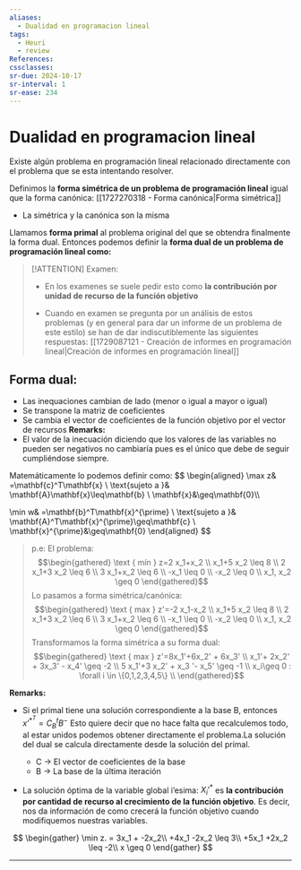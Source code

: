 ```yaml
---
aliases:
  - Dualidad en programacion lineal
tags:
  - Heuri
  - review
References: 
cssclasses:
sr-due: 2024-10-17
sr-interval: 1
sr-ease: 234
---
```

# Dualidad en programacion lineal
Existe algún problema en programación lineal relacionado directamente con el problema que se esta intentando resolver. 

Definimos la **forma simétrica de un problema de programación lineal** igual que la forma canónica: [[1727270318 - Forma canónica|Forma simétrica]] 
+ La simétrica y la canónica son la misma

Llamamos **forma primal** al problema original del que se obtendra finalmente la forma dual. 
Entonces podemos definir la **forma dual de un problema de programación lineal como:**


> [!ATTENTION] Examen: 
> + En los examenes se suele pedir esto como **la contribución por unidad de recurso de la función objetivo**
>   
> + Cuando en examen se pregunta por un análisis de estos problemas (y en general para dar un informe de un problema de este estilo) se han de dar indiscutiblemente las siguientes respuestas: [[1729087121 - Creación de informes en programación lineal|Creación de informes en programación lineal]]
>   

## Forma dual:
+ Las inequaciones cambian de lado (menor o igual a mayor o igual)
+ Se transpone la matriz de coeficientes
+ Se cambia el vector de coeficientes de la función objetivo por el vector de recursos
**Remarks:**
 + El valor de la inecuación diciendo que los valores de las variables no pueden ser negativos no cambiaría pues es el único que debe de seguir cumpliéndose siempre.

Matemáticamente lo podemos definir como:
$$
\begin{aligned}
\max z& =\mathbf{c}^T\mathbf{x} \\
\text{sujeto a }& \mathbf{A}\mathbf{x}\leq\mathbf{b} \\
\mathbf{x}&\geq\mathbf{0}\\\\

\min w& =\mathbf{b}^T\mathbf{x}^{\prime} \\
\text{sujeto a }& \mathbf{A}^T\mathbf{x}^{\prime}\geq\mathbf{c} \\
\mathbf{x}^{\prime}&\geq\mathbf{0}
\end{aligned}
$$
> p.e:
> El problema: 
> $$\begin{gathered}
\text { mín } z=2 x_1+x_2 \\
x_1+5 x_2 \leq 8 \\
2 x_1+3 x_2 \leq 6 \\
3 x_1+x_2 \leq 6 \\
-x_1 \leq 0 \\
-x_2 \leq 0 \\
x_1, x_2 \geq 0
\end{gathered}$$
> Lo pasamos a forma simétrica/canónica:
> $$\begin{gathered}
\text { max } z'=-2 x_1-x_2 \\
x_1+5 x_2 \leq 8 \\
2 x_1+3 x_2 \leq 6 \\
3 x_1+x_2 \leq 6 \\
-x_1 \leq 0 \\
-x_2 \leq 0 \\
x_1, x_2 \geq 0
\end{gathered}$$
> Transformamos la forma simétrica a su forma dual:
> $$\begin{gathered}
\text { max } z'=8x_1'+6x_2' + 6x_3' \\
x_1'+ 2x_2' + 3x_3' - x_4' \geq -2 \\
5 x_1'+3 x_2' + x_3 '- x_5' \geq -1 \\
 x_i\geq 0 : \forall i \in \{0,1,2,3,4,5\} \\
\end{gathered}$$



**Remarks:**
+ Si el primal tiene una solución correspondiente a la base B, entonces $x’^{*^T} = C_B^t B^-$ 
  Esto quiere decir que no hace falta que recalculemos todo, al estar unidos podemos obtener directamente el problema.La solución del dual se calcula directamente desde la solución del primal. 
  + C → El vector de coeficientes de la base
  + B → La base de la última iteración 

+ La solución óptima de la variable global i’esima: $X_i’^*$ es **la contribución por cantidad de recurso al crecimiento de la función objetivo**. Es decir, nos da información de como crecerá la función objetivo cuando modifiquemos nuestras variables.

$$
\begin{gather}
\min z. = 3x_1 + -2x_2\\
+4x_1  -2x_2 \leq 3\\
+5x_1  +2x_2 \leq -2\\
x \geq 0
\end{gather}
$$
***
